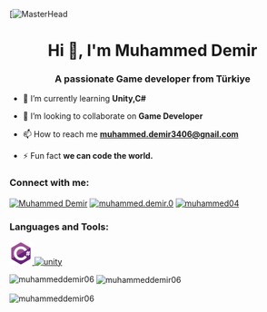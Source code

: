  [![MasterHead](https://cdn.discordapp.com/attachments/1202290260403552278/1213187096941166642/607846.jpg?ex=65f48f87&is=65e21a87&hm=faad21b095cb74fa5eb3d850f38405afd8b0d29e04130c67d198d6b9dabf935f&)

<h1 align="center">Hi 👋, I'm Muhammed Demir</h1>
<h3 align="center">A passionate Game developer from Türkiye</h3>

- 🌱 I’m currently learning **Unity,C#**

- 👯 I’m looking to collaborate on **Game Developer**

- 📫 How to reach me **muhammed.demir3406@gnail.com**

- ⚡ Fun fact **we can code the world.**

<h3 align="left">Connect with me:</h3>
<p align="left">
<a href="https://linkedin.com/in/muhammed demir" target="blank"><img align="center" src="https://raw.githubusercontent.com/rahuldkjain/github-profile-readme-generator/master/src/images/icons/Social/linked-in-alt.svg" alt="Muhammed Demir" height="30" width="40" /></a>
<a href="https://instagram.com/muhammed.demir.0" target="blank"><img align="center" src="https://raw.githubusercontent.com/rahuldkjain/github-profile-readme-generator/master/src/images/icons/Social/instagram.svg" alt="muhammed.demir.0" height="30" width="40" /></a>
<a href="https://www.youtube.com/c/muhammed0" target="blank"><img align="center" src="https://raw.githubusercontent.com/rahuldkjain/github-profile-readme-generator/master/src/images/icons/Social/youtube.svg" alt="muhammed04" height="30" width="40" /></a>
</p>

<h3 align="left">Languages and Tools:</h3>
<p align="left"> <a href="https://www.w3schools.com/cs/" target="_blank" rel="noreferrer"> <img src="https://raw.githubusercontent.com/devicons/devicon/master/icons/csharp/csharp-original.svg" alt="csharp" width="40" height="40"/> </a> <a href="https://unity.com/" target="_blank" rel="noreferrer"> <img src="https://www.vectorlogo.zone/logos/unity3d/unity3d-icon.svg" alt="unity" width="40" height="40"/> </a> </p>

<p><img align="left" src="https://github-readme-stats.vercel.app/api/top-langs?username=muhammeddemir06&show_icons=true&locale=en&layout=compact" alt="muhammeddemir06" /></p>

<p>&nbsp;<img align="center" src="https://github-readme-stats.vercel.app/api?username=muhammeddemir06&show_icons=true&locale=en" alt="muhammeddemir06" /></p>

<p><img align="center" src="https://github-readme-streak-stats.herokuapp.com/?user=muhammeddemir06&" alt="muhammeddemir06" /></p>
